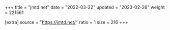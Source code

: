 +++
title = "jmtd.net"
date = "2022-03-22"
updated = "2023-02-26"
weight = 221561

[extra]
source = "https://jmtd.net/"
ratio = 1
size = 216
+++
